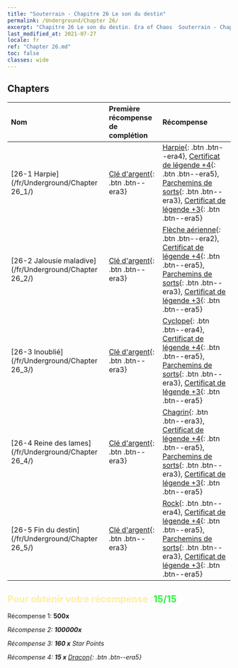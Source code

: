 ```yaml
---
title: "Souterrain - Chapitre 26 Le son du destin"
permalink: /Underground/Chapter 26/
excerpt: "Chapitre 26 Le son du destin. Era of Chaos  Souterrain - Chapitre 26. Le son du destin"
last_modified_at: 2021-07-27
locale: fr
ref: "Chapter 26.md"
toc: false
classes: wide
---
```


## Chapters

  | Nom |  Première récompense de complétion | Récompense |
  |:------------|:------------|:------------| 
  | [26-1 Harpie](/fr/Underground/Chapter 26_1/) | [Clé d'argent](/ItemsFR/con_693/){: .btn .btn--era3} | [Harpie](/ItemsFR/unt_245/){: .btn .btn--era4}, [Certificat de légende +4](/ItemsFR/mat_95/){: .btn .btn--era5}, [Parchemins de sorts](/ItemsFR/con_694/){: .btn .btn--era3}, [Certificat de légende +3](/ItemsFR/mat_88/){: .btn .btn--era5} |
  | [26-2 Jalousie maladive](/fr/Underground/Chapter 26_2/) | [Clé d'argent](/ItemsFR/con_693/){: .btn .btn--era3} | [Flèche aérienne](/ItemsFR/her_449/){: .btn .btn--era2}, [Certificat de légende +4](/ItemsFR/mat_95/){: .btn .btn--era5}, [Parchemins de sorts](/ItemsFR/con_694/){: .btn .btn--era3}, [Certificat de légende +3](/ItemsFR/mat_88/){: .btn .btn--era5} |
  | [26-3 Inoublié](/fr/Underground/Chapter 26_3/) | [Clé d'argent](/ItemsFR/con_693/){: .btn .btn--era3} | [Cyclope](/ItemsFR/unt_222/){: .btn .btn--era4}, [Certificat de légende +4](/ItemsFR/mat_95/){: .btn .btn--era5}, [Parchemins de sorts](/ItemsFR/con_694/){: .btn .btn--era3}, [Certificat de légende +3](/ItemsFR/mat_88/){: .btn .btn--era5} |
  | [26-4 Reine des lames](/fr/Underground/Chapter 26_4/) | [Clé d'argent](/ItemsFR/con_693/){: .btn .btn--era3} | [Chagrin](/ItemsFR/her_458/){: .btn .btn--era3}, [Certificat de légende +4](/ItemsFR/mat_95/){: .btn .btn--era5}, [Parchemins de sorts](/ItemsFR/con_694/){: .btn .btn--era3}, [Certificat de légende +3](/ItemsFR/mat_88/){: .btn .btn--era5} |
  | [26-5 Fin du destin](/fr/Underground/Chapter 26_5/) | [Clé d'argent](/ItemsFR/con_693/){: .btn .btn--era3} | [Rock](/ItemsFR/unt_221/){: .btn .btn--era4}, [Certificat de légende +4](/ItemsFR/mat_95/){: .btn .btn--era5}, [Parchemins de sorts](/ItemsFR/con_694/){: .btn .btn--era3}, [Certificat de légende +3](/ItemsFR/mat_88/){: .btn .btn--era5} |


## <span style="color: #ffeea0">Pour obtenir votre récompense :</span><span style="color: #27f73a">15/15</span>

 Récompense 1:  **500x** <i class="fas fa-gem"/>

 Récompense 2:  **100000x** <i class="fas fa-coins"/>

 Récompense 3: **160 x** Star Points

 Récompense 4: **15 x** [Dracon](/ItemsFR/her_387/){: .btn .btn--era5}

